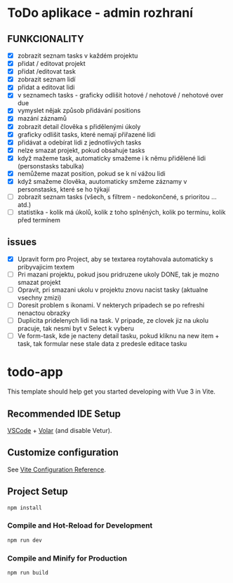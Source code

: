 # ToDo aplikace - admin rozhraní

## FUNKCIONALITY
- [x] zobrazit seznam tasks v každém projektu
- [x] přidat / editovat projekt
- [x] přidat /editovat task
- [x] zobrazit seznam lidí
- [x] přidat a editovat lidi
- [x] v seznamech tasks - graficky odlišit hotové / nehotové / nehotové over due
- [x] vymyslet nějak způsob přidávání positions
- [x] mazání záznamů
- [x] zobrazit detail člověka s přidělenými úkoly
- [x] graficky odlišit tasks, které nemají přiřazené lidi
- [x] přidávat a odebírat lidi z jednotlivých tasks
- [x] nelze smazat projekt, pokud obsahuje tasks
- [x] když mažeme task, automaticky smažeme i k němu přidělené lidi (personstasks tabulka)
- [x] nemůžeme mazat position, pokud se k ní vážou lidi
- [x] když smažeme člověka, auutomaticky smžeme záznamy v personstasks, které se ho týkají  
- [ ] zobrazit seznam tasks (všech, s filtrem - nedokončené, s prioritou ... atd.)
- [ ] statistika - kolik má úkolů, kolik z toho splněných, kolik po termínu, kolik před termínem

## issues
- [x] Upravit form pro Project, aby se textarea roytahovala automaticky s pribyvajicim textem
- [ ] Pri mazani projektu, pokud jsou pridruzene ukoly DONE, tak je mozno smazat projekt
- [ ] Opravit, pri smazani ukolu v projektu znovu nacist tasky (aktualne vsechny zmizi)
- [ ] Doresit problem s ikonami. V nekterych pripadech se po refreshi nenactou obrazky
- [ ] Duplicita pridelenych lidi na task. V pripade, ze clovek jiz na ukolu pracuje, tak nesmi byt v Select k vyberu
- [ ] Ve form-task, kde je nacteny detail tasku, pokud kliknu na new item + task, tak formular nese stale data z predesle editace tasku

# todo-app

This template should help get you started developing with Vue 3 in Vite.

## Recommended IDE Setup

[VSCode](https://code.visualstudio.com/) + [Volar](https://marketplace.visualstudio.com/items?itemName=Vue.volar) (and disable Vetur).

## Customize configuration

See [Vite Configuration Reference](https://vitejs.dev/config/).

## Project Setup

```sh
npm install
```

### Compile and Hot-Reload for Development

```sh
npm run dev
```

### Compile and Minify for Production

```sh
npm run build
```

